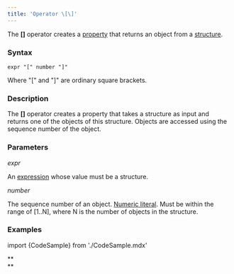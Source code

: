 ```yaml
---
title: 'Operator \[\]'
---
```


The **\[\]** operator creates a [property](Properties.md) that returns an object from a [structure](Structure_operations_STRUCT_.md).

### Syntax

    expr "[" number "]"

Where "\[" and "\]" are ordinary square brackets.

### Description

The **\[\]** operator creates a property that takes a structure as input and returns one of the objects of this structure. Objects are accessed using the sequence number of the object. 

### Parameters

*expr*

An [expression](Expression.md) whose value must be a structure.

*number*

The sequence number of an object. [Numeric literal](Literals.md#intliteral-broken). Must be within the range of \[1..N\], where N is the number of objects in the structure.

### Examples


import {CodeSample} from './CodeSample.mdx'

<CodeSample url="https://documentation.lsfusion.org/sample?file=OperatorPropertySample&block=brackets"/>

**  
**
